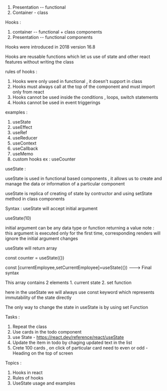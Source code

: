 1. Presentation -- functional
2. Container - class

Hooks :

1. container -- functional + class components
2. Presentation -- functional components

Hooks were introduced in 2018 version 16.8

Hooks are reusable functions which let us use of state and other react features without writing the class

rules of hooks :

1. Hooks were only used in functional , it doesn't support in class
2. Hooks must always call at the top of the component and must import only from react
3. Hooks cannot be used inside the conditions , loops, switch statements
4. Hooks cannot be used in event triggerings

examples :

1. useState
2. useEffect
3. useRef
4. useReducer
5. useContext
6. useCallback
7. useMemo
8. custom hooks ex : useCounter

useState :

useState is used in functional based components , it allows us to create and manage the data or information of a particular component

useState is replica of creating of state by contructor and using setState method in class components

Syntax :
useState will accept initial argument

useState(10)

initial argument can be any data type or function returning a value
note : this argument is executed only for the first time, corresponding renders will ignore the initial argument changes

useState will return array

const counter = useState({})

const [currentEmployee,setCurrentEmployee]=useState({}) ---> Final syntax

This array contains 2 elements 1. current state 2. set function

here in the useState we will always use const keyword which represents immutability of the state directly

The only way to change the state in useState is by using set Function

Tasks :

1. Repeat the class
2. Use cards in the todo component
3. use State - https://react.dev/reference/react/useState
4. Update the item in todo by chaging updated text in the list
5. Crete 100 cards , on click of particular card need to even or odd - Heading on the top of screen

Topics :

1. Hooks in react
2. Rules of hooks
3. UseState usage and examples
